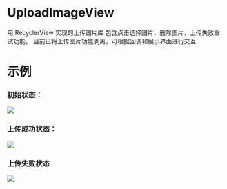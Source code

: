 # UploadImageView
用 RecyclerView 实现的上传图片库
包含点击选择图片、删除图片、上传失败重试功能。
目前已将上传图片功能剥离，可根据回调和展示界面进行交互

# 示例

### 初始状态：

![](http://ohsy85rr9.bkt.clouddn.com/uploadimagerecyclerview-MainActivity-03092017143505.png?imageView2/2/w/200)

### 上传成功状态：

![](http://ohsy85rr9.bkt.clouddn.com/uploadimagerecyclerview-MainActivity-03092017143531.png?imageView2/2/w/200)

### 上传失败状态

![](http://ohsy85rr9.bkt.clouddn.com/uploadimagerecyclerview-MainActivity-03092017150155.png?imageView2/2/w/200)


